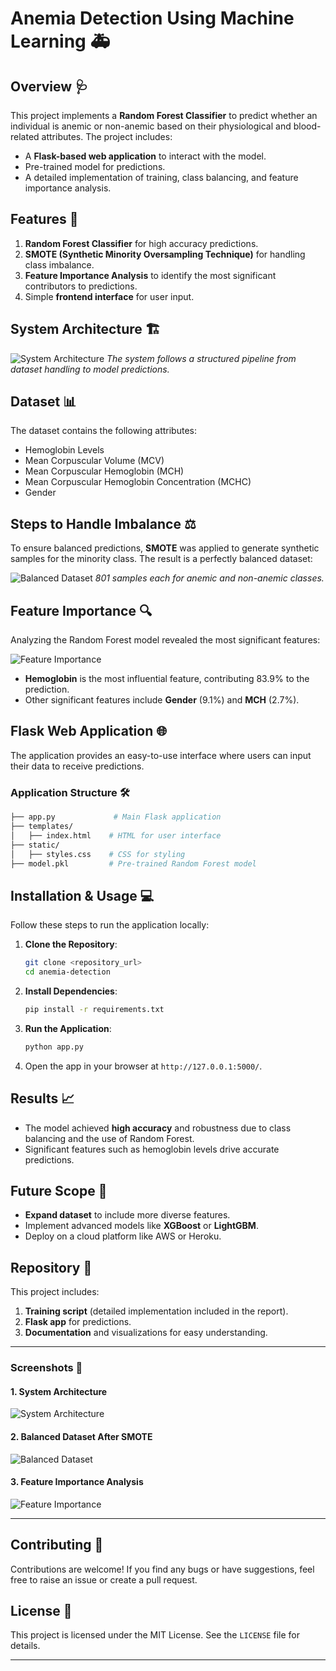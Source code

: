 # Anemia Detection Using Machine Learning 🚑

## Overview 🩺
This project implements a **Random Forest Classifier** to predict whether an individual is anemic or non-anemic based on their physiological and blood-related attributes. The project includes:

- A **Flask-based web application** to interact with the model.
- Pre-trained model for predictions.
- A detailed implementation of training, class balancing, and feature importance analysis.

## Features 🚀
1. **Random Forest Classifier** for high accuracy predictions.
2. **SMOTE (Synthetic Minority Oversampling Technique)** for handling class imbalance.
3. **Feature Importance Analysis** to identify the most significant contributors to predictions.
4. Simple **frontend interface** for user input.

## System Architecture 🏗️
![System Architecture](diagram-export-5-21-2024-4_49_14-PM.png)
*The system follows a structured pipeline from dataset handling to model predictions.*

## Dataset 📊
The dataset contains the following attributes:
- Hemoglobin Levels
- Mean Corpuscular Volume (MCV)
- Mean Corpuscular Hemoglobin (MCH)
- Mean Corpuscular Hemoglobin Concentration (MCHC)
- Gender

## Steps to Handle Imbalance ⚖️
To ensure balanced predictions, **SMOTE** was applied to generate synthetic samples for the minority class. The result is a perfectly balanced dataset:

![Balanced Dataset](After_SMOTE.png)
*801 samples each for anemic and non-anemic classes.*

## Feature Importance 🔍
Analyzing the Random Forest model revealed the most significant features:

![Feature Importance](Feature_importance.png)
- **Hemoglobin** is the most influential feature, contributing 83.9% to the prediction.
- Other significant features include **Gender** (9.1%) and **MCH** (2.7%).

## Flask Web Application 🌐
The application provides an easy-to-use interface where users can input their data to receive predictions.

### Application Structure 🛠️
```bash
├── app.py             # Main Flask application
├── templates/
│   ├── index.html    # HTML for user interface
├── static/
│   ├── styles.css    # CSS for styling
├── model.pkl         # Pre-trained Random Forest model
```

## Installation & Usage 💻
Follow these steps to run the application locally:

1. **Clone the Repository**:
   ```bash
   git clone <repository_url>
   cd anemia-detection
   ```

2. **Install Dependencies**:
   ```bash
   pip install -r requirements.txt
   ```

3. **Run the Application**:
   ```bash
   python app.py
   ```

4. Open the app in your browser at `http://127.0.0.1:5000/`.

## Results 📈
- The model achieved **high accuracy** and robustness due to class balancing and the use of Random Forest.
- Significant features such as hemoglobin levels drive accurate predictions.

## Future Scope 🔮
- **Expand dataset** to include more diverse features.
- Implement advanced models like **XGBoost** or **LightGBM**.
- Deploy on a cloud platform like AWS or Heroku.

## Repository 📂
This project includes:
1. **Training script** (detailed implementation included in the report).
2. **Flask app** for predictions.
3. **Documentation** and visualizations for easy understanding.

---
### Screenshots 📸
#### 1. System Architecture
![System Architecture](diagram-export-5-21-2024-4_49_14-PM.png)
#### 2. Balanced Dataset After SMOTE
![Balanced Dataset](After_SMOTE.png)
#### 3. Feature Importance Analysis
![Feature Importance](Feature_importance.png)

---

## Contributing 🤝
Contributions are welcome! If you find any bugs or have suggestions, feel free to raise an issue or create a pull request.

## License 📜
This project is licensed under the MIT License. See the `LICENSE` file for details.

---

